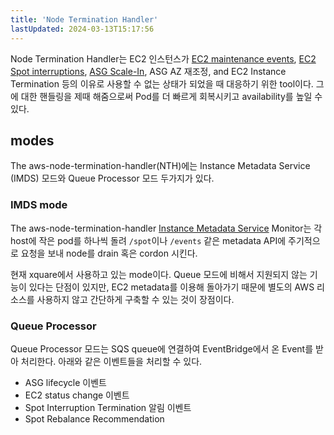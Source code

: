 ```yaml
---
title: 'Node Termination Handler'
lastUpdated: 2024-03-13T15:17:56
---
```


Node Termination Handler는 EC2 인스턴스가 [EC2 maintenance events](https://docs.aws.amazon.com/AWSEC2/latest/UserGuide/monitoring-instances-status-check_sched.html), [EC2 Spot interruptions](https://docs.aws.amazon.com/AWSEC2/latest/UserGuide/spot-interruptions.html), [ASG Scale-In](https://docs.aws.amazon.com/autoscaling/ec2/userguide/AutoScalingGroupLifecycle.html#as-lifecycle-scale-in), ASG AZ 재조정, and EC2 Instance Termination 등의 이유로 사용할 수 없는 상태가 되었을 때 대응하기 위한 tool이다. 그에 대한 핸들링을 제때 해줌으로써 Pod를 더 빠르게 회복시키고 availability를 높일 수 있다.

## modes

The aws-node-termination-handler(NTH)에는 Instance Metadata Service (IMDS) 모드와 Queue Processor 모드 두가지가 있다.

### IMDS mode

The aws-node-termination-handler [Instance Metadata Service](https://docs.aws.amazon.com/AWSEC2/latest/UserGuide/ec2-instance-metadata.html) Monitor는 각 host에 작은 pod를 하나씩 돌려 `/spot`이나 `/events` 같은 metadata API에 주기적으로 요청을 보내 node를 drain 혹은 cordon 시킨다.

현재 xquare에서 사용하고 있는 mode이다. Queue 모드에 비해서 지원되지 않는 기능이 있다는 단점이 있지만, EC2 metadata를 이용해 돌아가기 때문에 별도의 AWS 리소스를 사용하지 않고 간단하게 구축할 수 있는 것이 장점이다.

### Queue Processor

Queue Processor 모드는 SQS queue에 연결하여 EventBridge에서 온 Event를 받아 처리한다. 아래와 같은 이벤트들을 처리할 수 있다.

- ASG lifecycle 이벤트
- EC2 status change 이벤트
- Spot Interruption Termination 알림 이벤트
- Spot Rebalance Recommendation